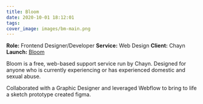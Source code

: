 ```yaml
---
title: Bloom
date: 2020-10-01 18:12:01
tags:
cover_image: images/bm-main.png
---
```


**Role:** Frontend Designer/Developer
**Service:** Web Design
**Client:** Chayn
**Launch:** [Bloom](https://bloom.chayn.co)

Bloom is a free, web-based support service run by Chayn. Designed for anyone who is currently experiencing or has experienced domestic and sexual abuse.

Collaborated with a Graphic Designer and leveraged Webflow to bring to life a sketch prototype created  figma.
